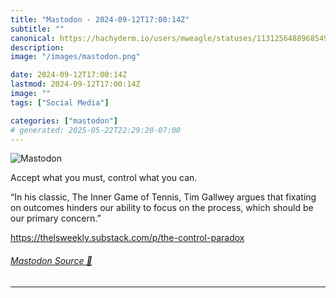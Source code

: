 ```yaml
---
title: "Mastodon - 2024-09-12T17:00:14Z"
subtitle: ""
canonical: https://hachyderm.io/users/mweagle/statuses/113125648896854946
description:
image: "/images/mastodon.png"

date: 2024-09-12T17:00:14Z
lastmod: 2024-09-12T17:00:14Z
image: ""
tags: ["Social Media"]

categories: ["mastodon"]
# generated: 2025-05-22T22:29:20-07:00
---
```

![Mastodon](/images/mastodon.png)

<p>Accept what you must, control what you can. </p><p>“In his classic, The Inner Game of Tennis, Tim Gallwey argues that fixating on outcomes hinders our ability to focus on the process, which should be our primary concern.”</p><p><a href="https://thelsweekly.substack.com/p/the-control-paradox" target="_blank" rel="nofollow noopener noreferrer" translate="no"><span class="invisible">https://</span><span class="ellipsis">thelsweekly.substack.com/p/the</span><span class="invisible">-control-paradox</span></a></p>


###### [Mastodon Source 🐘](https://hachyderm.io/@mweagle/113125648896854946)

___
